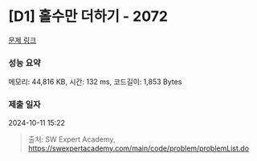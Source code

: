 # [D1] 홀수만 더하기 - 2072 

[문제 링크](https://swexpertacademy.com/main/code/problem/problemDetail.do?contestProbId=AV5QSEhaA5sDFAUq) 

### 성능 요약

메모리: 44,816 KB, 시간: 132 ms, 코드길이: 1,853 Bytes

### 제출 일자

2024-10-11 15:22



> 출처: SW Expert Academy, https://swexpertacademy.com/main/code/problem/problemList.do